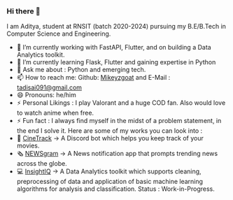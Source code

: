 ### Hi there 👋
I am Aditya, student at RNSIT (batch 2020-2024) pursuing my B.E/B.Tech in Computer Science and Engineering. 
- 🔭 I’m currently working with FastAPI, Flutter, and on building a Data Analytics toolkit.
- 🌱 I’m currently learning Flask, Flutter and gaining expertise in Python
- 💬 Ask me about : Python and emerging tech.
- 📫 How to reach me: Github: [Mikeyzgoat](https://github.com/Mikeyzgoat) and E-Mail : tadisai091@gmail.com
- 😄 Pronouns: he/him
- ⚡ Personal Likings : I play Valorant and a huge COD fan. Also would love to watch anime when free.
- ⚡ Fun fact : I always find myself in the midst of a problem statement, in the end I solve it.
Here are some of my works you can look into :
- 🤖 [CineTrack](https://github.com/Mikeyzgoat/CineTrack) -> A Discord bot which helps you keep track of your movies.
- 🗞️ [NEWSgram](https://github.com/Mikeyzgoat/NEWSgram) -> A News notification app that prompts trending news across the globe.
- 💻 [InsightIQ](https://github.com/Mikeyzgoat/InsightIQ) -> A Data Analytics toolkit which supports cleaning, preprocessing of data and application of basic machine learning algorithms for analysis and classification. Status : Work-in-Progress.
